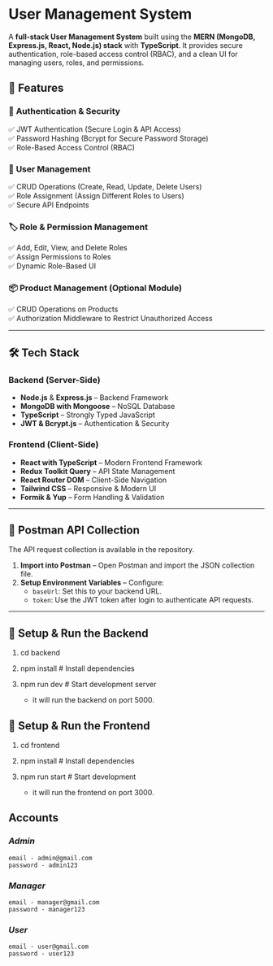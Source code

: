 # **User Management System**

A **full-stack User Management System** built using the **MERN (MongoDB, Express.js, React, Node.js) stack** with **TypeScript**. It provides secure authentication, role-based access control (RBAC), and a clean UI for managing users, roles, and permissions.

## **🚀 Features**

### 🔐 **Authentication & Security**

✅ JWT Authentication (Secure Login & API Access)  
✅ Password Hashing (Bcrypt for Secure Password Storage)  
✅ Role-Based Access Control (RBAC)

### 👥 **User Management**

✅ CRUD Operations (Create, Read, Update, Delete Users)  
✅ Role Assignment (Assign Different Roles to Users)  
✅ Secure API Endpoints

### 🏷️ **Role & Permission Management**

✅ Add, Edit, View, and Delete Roles  
✅ Assign Permissions to Roles  
✅ Dynamic Role-Based UI

### 📦 **Product Management (Optional Module)**

✅ CRUD Operations on Products  
✅ Authorization Middleware to Restrict Unauthorized Access

---

## **🛠️ Tech Stack**

### **Backend (Server-Side)**

- **Node.js** & **Express.js** – Backend Framework
- **MongoDB with Mongoose** – NoSQL Database
- **TypeScript** – Strongly Typed JavaScript
- **JWT & Bcrypt.js** – Authentication & Security

### **Frontend (Client-Side)**

- **React with TypeScript** – Modern Frontend Framework
- **Redux Toolkit Query** – API State Management
- **React Router DOM** – Client-Side Navigation
- **Tailwind CSS** – Responsive & Modern UI
- **Formik & Yup** – Form Handling & Validation

---

## **📩 Postman API Collection**

The API request collection is available in the repository.

1. **Import into Postman** – Open Postman and import the JSON collection file.
2. **Setup Environment Variables** – Configure:
   - `baseUrl`: Set this to your backend URL.
   - `token`: Use the JWT token after login to authenticate API requests.

---

## **🚀 Setup & Run the Backend**

1. cd backend
2. npm install # Install dependencies
3. npm run dev # Start development server

   - it will run the backend on port 5000.

## **🚀 Setup & Run the Frontend**

1. cd frontend
2. npm install # Install dependencies
3. npm run start # Start development

   - it will run the frontend on port 3000.

## **Accounts**

### ***Admin***

    email - admin@gmail.com
    password - admin123

### ***Manager***
    email - manager@gmail.com
    password - manager123

### ***User***
    email - user@gmail.com
    password - user123
